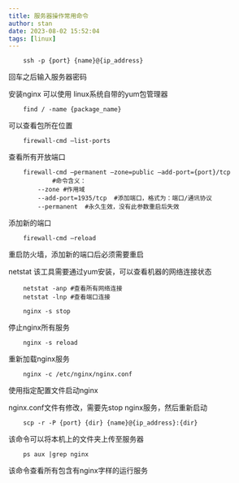 ```yaml
---
title: 服务器操作常用命令
author: stan
date: 2023-08-02 15:52:04
tags: [linux]
---
```


```shell
 	ssh -p {port} {name}@{ip_address}
```
回车之后输入服务器密码

安装nginx 可以使用 linux系统自带的yum包管理器

```shell
	find / -name {package_name}
```
可以查看包所在位置


```shell
 	firewall-cmd —list-ports
``` 
查看所有开放端口


```shell
	firewall-cmd —permanent —zone=public —add-port={port}/tcp 
			#命令含义：
    	--zone #作用域
    	--add-port=1935/tcp  #添加端口，格式为：端口/通讯协议
    	--permanent  #永久生效，没有此参数重启后失效
```
添加新的端口

```shell
	firewall-cmd —reload
```
重启防火墙，添加新的端口后必须需要重启


netstat 该工具需要通过yum安装，可以查看机器的网络连接状态


```shell
	netstat -anp #查看所有网络连接 
	netstat -lnp #查看端口连接
```

```shell
	nginx -s stop
```
停止nginx所有服务

```shell
	nginx -s reload
```
重新加载nginx服务

```shell
	nginx -c /etc/nginx/nginx.conf
```
使用指定配置文件启动nginx


nginx.conf文件有修改，需要先stop nginx服务，然后重新启动


```shell
 	scp -r -P {port} {dir} {name}@{ip_address}:{dir}
```
该命令可以将本机上的文件夹上传至服务器


```shell
	ps aux |grep nginx
```
该命令查看所有包含有nginx字样的运行服务